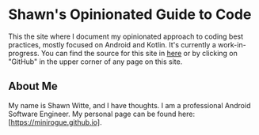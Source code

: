 # Shawn's Opinionated Guide to Code


This the site where I  document my opinionated approach to coding best practices, mostly focused on Android and Kotlin.
It's currently a work-in-progress.
You can find the source for this site in [here](https://github.com/Minirogue/shawns-guide-to-code) or by clicking on "GitHub" in the upper corner of any page on this site.

## About Me

My name is Shawn Witte, and I have thoughts.
I am a professional Android Software Engineer.
My personal page can be found here: [https://minirogue.github.io].
